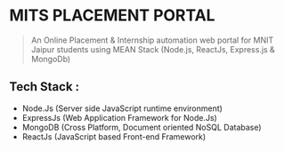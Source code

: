 # MITS PLACEMENT PORTAL

> An Online Placement & Internship automation web portal for MNIT Jaipur students using MEAN Stack (Node.js, ReactJs, Express.js & MongoDb)
## Tech Stack :
* Node.Js (Server side JavaScript runtime environment)
* ExpressJs (Web Application Framework for Node.Js)
* MongoDB (Cross Platform, Document oriented NoSQL Database)
* ReactJs (JavaScript based Front-end Framework)

